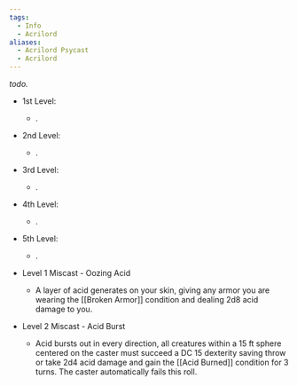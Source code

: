 ```yaml
---
tags:
  - Info
  - Acrilord
aliases:
  - Acrilord Psycast
  - Acrilord
---
```

*todo.*

- 1st Level:
	- .
- 2nd Level:
	- .
- 3rd Level:
	- .
- 4th Level:
	- .
- 5th Level:
	- .

- Level 1 Miscast - Oozing Acid
	- A layer of acid generates on your skin, giving any armor you are wearing the [[Broken Armor]] condition and dealing 2d8 acid damage to you.
- Level 2 Miscast - Acid Burst
	- Acid bursts out in every direction, all creatures within a 15 ft sphere centered on the caster must succeed a DC 15 dexterity saving throw or take 2d4 acid damage and gain the [[Acid Burned]] condition for 3 turns. The caster automatically fails this roll.